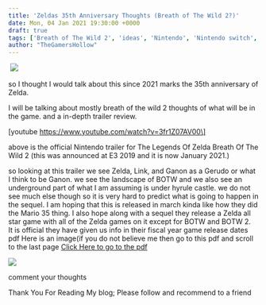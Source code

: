 ```yaml
---
title: 'Zeldas 35th Anniversary Thoughts (Breath of The Wild 2?)'
date: Mon, 04 Jan 2021 19:30:00 +0000
draft: true
tags: ['Breath of The Wild 2', 'ideas', 'Nintendo', 'Nintendo switch', 'trailer reviews', 'Uncategorized', 'video games', 'Zelda']
author: "TheGamersHollow"
---
```


 [![](https://1.bp.blogspot.com/-gg8dfvBbgb8/X_NkfoaWSoI/AAAAAAAAA3Q/8ntV8WP6eqkRdfCXgYa7h3LT-wn5d5KWgCLcBGAsYHQ/w622-h360/caleb-barefoot-master-sword-hexel-animated2.gif)](https://1.bp.blogspot.com/-gg8dfvBbgb8/X_NkfoaWSoI/AAAAAAAAA3Q/8ntV8WP6eqkRdfCXgYa7h3LT-wn5d5KWgCLcBGAsYHQ/s883/caleb-barefoot-master-sword-hexel-animated2.gif)

so I thought I would talk about this since 2021 marks the 35th anniversary of Zelda.

I will be talking about mostly breath of the wild 2 thoughts of what will be in the game. and a in-depth trailer review.

\[youtube https://www.youtube.com/watch?v=3fr1Z07AV00\]

  

above is the official Nintendo trailer for The Legends Of Zelda Breath Of The Wild 2 (this was announced at E3 2019 and it is now January 2021.)

  

so looking at this trailer we see Zelda, Link, and Ganon as a Gerudo or what I think to be Ganon. we see the landscape of BOTW and we also see an underground part of what I am assuming is under hyrule castle. we do not see much else though so it is very hard to predict what is going to happen in the sequel. I am hoping that this is released in march kinda like how they did the Mario 35 thing. I also hope along with a sequel they release a Zelda all star game with all of the Zelda games on it except for BOTW and BOTW 2.  It is official they have given us info in their fiscal year game release dates pdf Here is an image(if you do not believe me then go to this pdf and scroll to the last page [Click Here to go to the pdf](https://www.nintendo.co.jp/ir/pdf/2021/210506_3e.pdf)

[![](https://lh3.googleusercontent.com/-nvRvMjxNozw/YK0313Ivz1I/AAAAAAAAAnU/uJpUK_PO5M0onHh8ozEDk4L13gTZSDQQgCLcBGAsYHQ/w1402-h53/Screen%2BShot%2B2021-05-25%2Bat%2B1.45.51%2BPM.png)](https://lh3.googleusercontent.com/-nvRvMjxNozw/YK0313Ivz1I/AAAAAAAAAnU/uJpUK_PO5M0onHh8ozEDk4L13gTZSDQQgCLcBGAsYHQ/Screen%2BShot%2B2021-05-25%2Bat%2B1.45.51%2BPM.png)

  

comment your thoughts  

Thank You For Reading My blog; Please follow and recommend to a friend